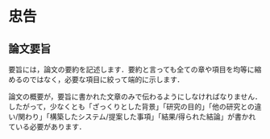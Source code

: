 # 忠告

## 論文要旨

要旨には，論文の要約を記述します．要約と言っても全ての章や項目を均等に縮めるのではなく，必要な項目に絞って端的に示します．

論文の概要が，要旨に書かれた文章のみで伝わるようにしなければなりません．
したがって，少なくとも「ざっくりとした背景」「研究の目的」「他の研究との違い/関わり」「構築したシステム/提案した事項」「結果/得られた結論」が書かれている必要があります．
